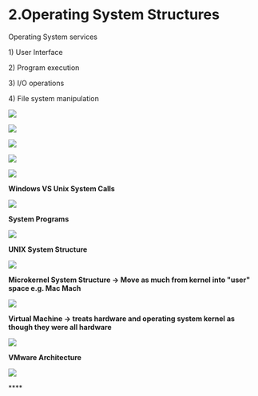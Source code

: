# 2.Operating System Structures

Operating System services 

1\) User Interface

2\) Program execution

3\) I/O operations

4\) File system manipulation 

![](../.gitbook/assets/image%20%286%29.png)

![](../.gitbook/assets/image%20%2822%29.png)





![](../.gitbook/assets/image%20%282%29.png)

![](../.gitbook/assets/image%20%2825%29.png)

![](../.gitbook/assets/image%20%2817%29.png)

**Windows VS Unix System Calls** 

![](../.gitbook/assets/image%20%281%29.png)



**System Programs**

![](../.gitbook/assets/image%20%2843%29.png)

**UNIX System Structure**

![](../.gitbook/assets/image%20%287%29.png)

**Microkernel System Structure -&gt; Move as much from kernel into "user" space e.g. Mac Mach**

![](../.gitbook/assets/image%20%288%29.png)

**Virtual Machine -&gt; treats hardware and operating system kernel as though they were all hardware**

![](../.gitbook/assets/image%20%2841%29.png)

**VMware Architecture** 

![](../.gitbook/assets/image%20%2813%29.png)

\*\*\*\*

